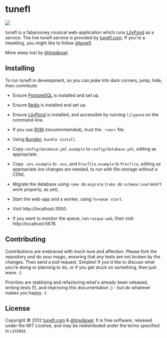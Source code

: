 tunefl
======

![](http://tunefl.com/assets/logo-978062079879cb3fb28cf9c8d4ae5dfd.png)

tunefl is a fabarooney musical web-application which runs
[LilyPond](http://lilypond.org) as a service. The live tunefl service is
provided by [tunefl.com](http://tunefl.com). If you're a tweetling, you might
like to follow [@tunefl](http://twitter.com/tunefl).

More sleep lost by [@tiredpixel](http://twitter.com/tiredpixel).


Installing
----------

To run tunefl in development, so you can poke into dark corners, jump, hide,
then contribute:

- Ensure [PostgreSQL](http://www.postgresql.org/) is installed and set up.

- Ensure [Redis](http://redis.io/) is installed and set up.

- Ensure [LilyPond](http://lilypond.org) is installed, and accessible by
  running `lilypond` on the command-line.

- If you use [RVM](http://rvm.io/) (recommmended), trust the `.rvmrc` file.

- Using [Bundler](http://gembundler.com/), `bundle install`.

- Copy `config/database.yml.example` to `config/database.yml`, editing as
  appropriate.

- Copy `.env.example` to `.env`, and `Procfile.example` to `Procfile`,
  editing as appropriate (no changes are needed, to run with file-storage
  without a CDN).

- Migrate the database using `rake db:migrate` (`rake db:schema:load` won't
  work properly, as yet).

- Start the web-app and a worker, using `foreman start`.

- Visit http://localhost:3000.

- If you want to monitor the queue, run `resque-web`, then visit
  http://localhost:5678.


Contributing
------------

Contributions are embraced with much love and affection. Please fork the
repository and do your magic, ensuring that any tests are not broken by the
changes. Then send a pull request. Simples! If you'd like to discuss what you're
doing or planning to do, or if you get stuck on something, then just wave. :)

Priorities are stablising and refactoring what's already been released, writing
tests (!), and improving this documentation ;) - but do whatever makes you
happy. :)


License
-------

Copyright © 2012 [tunefl.com](http://tunefl.com) &
[@tiredpixel](http://twitter.com/tiredpixel). It is free software, released
under the MIT License, and may be redistributed under the terms specified in
`LICENSE`.

